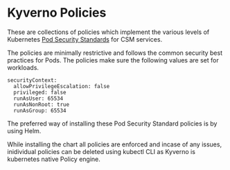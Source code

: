 # Kyverno Policies

These are collections of policies which implement the various levels of Kubernetes [Pod Security Standards](https://kubernetes.io/docs/concepts/security/pod-security-standards/) for CSM services.

The policies are minimally restrictive and follows the common security best practices for Pods. The policies make sure the following values are set for workloads.

```
securityContext:
  allowPrivilegeEscalation: false
  privileged: false
  runAsUser: 65534
  runAsNonRoot: true
  runAsGroup: 65534
```

The preferred way of installing these Pod Security Standard policies is by using Helm.

While installing the chart all policies are enforced and incase of any issues, inidividual policies can be deleted using kubectl CLI as Kyverno is kubernetes native Policy engine.
